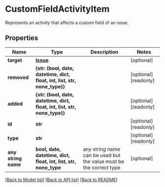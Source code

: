 # CustomFieldActivityItem

Represents an activity that affects a custom field of an issue.

## Properties
Name | Type | Description | Notes
------------ | ------------- | ------------- | -------------
**target** | [**Issue**](Issue.md) |  | [optional] 
**removed** | **{str: (bool, date, datetime, dict, float, int, list, str, none_type)}** |  | [optional] [readonly] 
**added** | **{str: (bool, date, datetime, dict, float, int, list, str, none_type)}** |  | [optional] [readonly] 
**id** | **str** |  | [optional] [readonly] 
**type** | **str** |  | [optional] [readonly] 
**any string name** | **bool, date, datetime, dict, float, int, list, str, none_type** | any string name can be used but the value must be the correct type | [optional]

[[Back to Model list]](../README.md#documentation-for-models) [[Back to API list]](../README.md#documentation-for-api-endpoints) [[Back to README]](../README.md)


